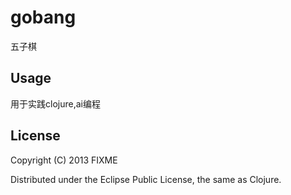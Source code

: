 # gobang

五子棋

## Usage

用于实践clojure,ai编程

## License

Copyright (C) 2013 FIXME

Distributed under the Eclipse Public License, the same as Clojure.
